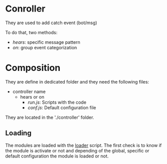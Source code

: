 # Conroller
They are used to add catch event (bot/msg)

To do that, two methods:
- *hears*: specific message pattern
- *on*: group event categorization

# Composition
They are define in dedicated folder and they need the following files:
- controller name
  - hears or on
    - *run.js*: Scripts with the code
    - *conf.js*: Default configuration file

They are located in the './controller' folder.

## Loading
The modules are loaded with the [loader](./controller/loader.js) script.
The first check is to know if the module is activate or not and
depending of the global, specific or default configuration the module is
loaded or not.

